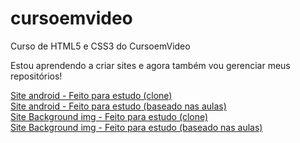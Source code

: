 # cursoemvideo
 Curso de HTML5 e CSS3 do CursoemVideo

Estou aprendendo a criar sites e agora também vou gerenciar meus repositórios!

<a href="https://flavis96.github.io/cursoemvideo/modulo-2/site-android-v1/android.html" target="_blank">Site android - Feito para estudo (clone)</a>
<br>
<a href="https://flavis96.github.io/cursoemvideo/modulo-2/site-android-v2/android.html" target="_blank">Site android - Feito para estudo (baseado nas aulas)</a>
<br>
<a href="https://flavis96.github.io/cursoemvideo/modulo-3/site-background-imgs/index.html" target="_blank">Site Background img - Feito para estudo (clone)</a>
<br>
<a href="https://flavis96.github.io/cursoemvideo/modulo-3/site-background-imgs-v2/index.html" target="_blank">Site Background img - Feito para estudo (baseado nas aulas)</a>